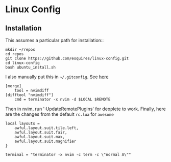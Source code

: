 Linux Config
===

Installation
---

This assumes a particular path for installation::

    mkdir ~/repos
    cd repos
    git clone https://github.com/esquires/linux-config.git
    cd linux-config
    bash ubuntu_install.sh

I also manually put this in `~/.gitconfig`. See [here](https://github.com/neovim/neovim/issues/2377)

    [merge]
        tool = nvimdiff
    [difftool "nvimdiff"] 
        cmd = terminator -x nvim -d $LOCAL $REMOTE

Then in nvim, run ':UpdateRemotePlugins' for deoplete to work. Finally, here are
the changes from the default `rc.lua` for `awesome`

    local layouts =
        awful.layout.suit.tile.left,
        awful.layout.suit.fair,
        awful.layout.suit.max,
        awful.layout.suit.magnifier
    }
    
    terminal = "terminator -x nvim -c term -c \"normal A\""

